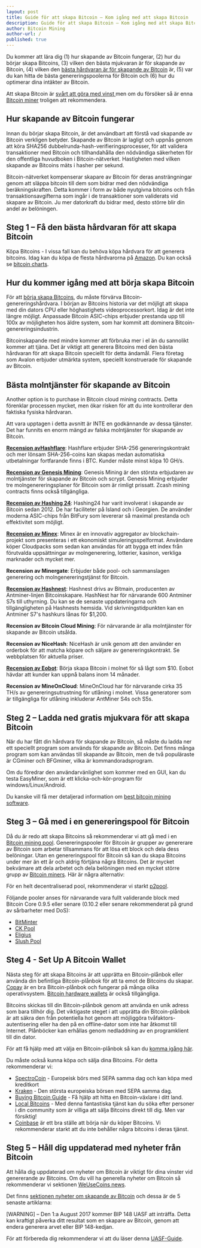 ```yaml
---
layout: post
title: Guide för att skapa Bitcoin – Kom igång med att skapa Bitcoin
description: Guide för att skapa Bitcoin – Kom igång med att skapa Bitcoin
author: Bitcoin Mining
author-url: /
published: true
---
```



Du kommer att lära dig (1) hur skapande av Bitcoin fungerar, (2) hur du börjar skapa Bitcoins, (3) vilken den bästa mjukvaran är för skapande av Bitcoin, (4) vilken den <a href="https://www.bitcoinmining.com/bitcoin-mining-hardware/">bästa hårdvaran är för skapande av Bitcoin</a> är, (5) var du kan hitta de bästa genereringspoolerna för Bitcoin och (6) hur du optimerar dina intäkter av Bitcoin.

Att skapa Bitcoin är <a href="https://www.bitcoinmining.com/bitcoin-mining-profitability/">svårt att göra med vinst </a>men om du försöker så är enna <a href="http://geni.us/37CM">Bitcoin miner</a> troligen att rekommendera. 

<h2>Hur skapande av Bitcoin fungerar</h2>

Innan du börjar skapa Bitcoin, är det användbart att förstå vad skapande av Bitcoin verkligen betyder. Skapande av Bitcoin är lagligt och uppnås genom att köra SHA256 dubbelrunda-hash-verifieringsprocesser, för att validera transaktioner med Bitcoin och tillhandahålla den nödvändiga säkerheten för den offentliga huvudboken i Bitcoin-nätverket. Hastigheten med vilken skapande av Bitcoins mäts i hasher per sekund.

Bitcoin-nätverket kompenserar skapare av Bitcoin för deras ansträngningar genom att släppa bitcoin till dem som bidrar med den nödvändiga beräkningskraften. Detta kommer i form av både nyutgivna bitcoins och från transaktionsavgifterna som ingår i de transaktioner som validerats vid skapare av Bitcoin. Ju mer datorkraft du bidrar med, desto större blir din andel av belöningen.

<h2>Steg 1 – Få den bästa hårdvaran för att skapa Bitcoin </h2>

Köpa Bitcoins - I vissa fall kan du behöva köpa hårdvara för att generera bitcoins. Idag kan du köpa de flesta hårdvarorna på <a href="http://geni.us/37CM">Amazon</a>. Du kan också se <a href="http://www.bitcoincharts.com/">bitcoin charts</a>. 

<h2>Hur du kommer igång med att börja skapa Bitcoin</h2>

För att <a href="https://www.bitcoinmining.com/bitcoin-mining-for-beginners-how-to-mine-bitcoins/">börja skapa Bitcoins</a>, du måste förvärva Bitcoin-genereringshårdvara. I början av Bitcoins historia var det möjligt att skapa med din dators CPU eller höghastighets videoprocessorkort. Idag är det inte längre möjligt. Anpassade Bitcoin ASIC-chips erbjuder prestanda upp till 100x av möjligheten hos äldre system, som har kommit att dominera Bitcoin-genereringsindustrin.

Bitcoinskapande med mindre kommer att förbruka mer i el än du sannolikt kommer att tjäna. Det är viktigt att generera Bitcoins med den bästa hårdvaran för att skapa Bitcoin speciellt för detta ändamål. Flera företag som Avalon erbjuder utmärkta system, speciellt konstruerade för skapande av Bitcoin.

<h2>Bästa molntjänster för skapande av Bitcoin </h2>

Another option is to purchase in Bitcoin cloud mining contracts. Detta förenklar processen mycket, men ökar risken för att du inte kontrollerar den faktiska fysiska hårdvaran.

Att vara upptagen i detta avsnitt är INTE en godkännande av dessa tjänster. Det har funnits en enorm mängd av falska molntjänster för skapande av Bitcoin.

<strong><a href="http://geni.us/hashflare">Recension avHashflare</a></strong>: Hashflare erbjuder SHA-256 genereringskontrakt och mer lönsam SHA-256-coins kan skapas medan automatiska utbetalningar fortfarande finns i BTC. Kunder måste minst köpa 10 GH/s.

<strong><a href="http://geni.us/advendorgm">Recension av Genesis Mining</a></strong>: Genesis Mining är den största erbjudaren av molntjänster för skapande av Bitcoin och scrypt. Genesis Mining erbjuder tre molngenereringsplaner för Bitcoin som är rimligt prissatt. Zcash mining contracts finns också tillgängliga.

<strong><a href="http://geni.us/hashing24">Recension av Hashing 24</a></strong>: Hashing24 har varit involverat i skapande av Bitcoin sedan 2012. De har faciliteter på Island och i Georgien. De använder moderna ASIC-chips från BitFury som levererar så maximal prestanda och effektivitet som möjligt.

<strong><a href="http://geni.us/minex">Recension av Minex</a></strong>: Minex är en innovativ aggregator av blockchain-projekt som presenteras i ett ekonomiskt simuleringsspelformat. Användare köper Cloudpacks som sedan kan användas för att bygga ett index från förutvalda uppsättningar av molngenerering, lotterier, kasinon, verkliga marknader och mycket mer.

<strong>Recension av Minergate</strong>: Erbjuder både pool- och sammanslagen generering och molngenereringstjänst för Bitcoin.

<strong><a href="http://geni.us/advendorgm">Recension av Hashnest</a></strong>: Hashnest drivs av Bitmain, producenten av Antminer-linjen Bitcoinskapare. HashNest har för närvarande 600 Antminer S7s till uthyrning. Du kan se de senaste uppdateringarna och tillgängligheten på Hashnests hemsida. Vid skrivningstidpunkten kan en Antminer S7's hashkurs lånas för $1,200.

<strong>Recension av Bitcoin Cloud Mining</strong>: För närvarande är alla molntjänster för skapande av Bitcoin utsålda.

<strong>Recension av NiceHash</strong>: NiceHash är unik genom att den använder en orderbok för att matcha köpare och säljare av genereringskontrakt. Se webbplatsen för aktuella priser.

<strong><a href="http://geni.us/hashflare">Recension av Eobot</a></strong>: Börja skapa Bitcoin i molnet för så lågt som $10. Eobot hävdar att kunder kan uppnå balans inom 14 månader.

<strong>Recension av MineOnCloud</strong>: MineOnCloud har för närvarande cirka 35 TH/s av genereringsutrustning för utlåning i molnet. Vissa generatorer som är tillgängliga för utlåning inkluderar AntMiner S4s och S5s.

<h2>Steg 2 – Ladda ned gratis mjukvara för att skapa Bitcoin </h2>

När du har fått din hårdvara för skapande av Bitcoin, så måste du ladda ner ett speciellt program som används för skapande av Bitcoin. Det finns många program som kan användas till skapande av Bitcoin, men de två populäraste är CGminer och BFGminer, vilka är kommandoradsprogram.

Om du föredrar den användarvänlighet som kommer med en GUI, kan du testa EasyMiner, som är ett klicka-och-kör-program för windows/Linux/Android.

Du kanske vill få mer detaljerad information om <a href="https://www.bitcoinmining.com/bitcoin-mining-software/">best bitcoin mining software</a>.
 
<h2>Steg 3 – Gå med i en genereringspool för Bitcoin   </h2>

Då du är redo att skapa Bitcoins så rekommenderar vi att gå med i en <a href="https://www.bitcoinmining.com/bitcoin-mining-pools/">Bitcoin mining pool</a>. Genereringspooler för Bitcoin är grupper av genererare av Bitcoin som arbetar tillsammans för att lösa ett block och dela dess belöningar. Utan en genereringspool för Bitcoin så kan du skapa Bitcoins under mer än ett år och aldrig förtjäna några Bitcoins. Det är mycket bekvämare att dela arbetet och dela belöningen med en mycket större grupp av <a href="https://www.bitcoinminer.com/">Bitcoin miners</a>. Här är några alternativ:

För en helt decentraliserad pool, rekommenderar vi starkt <a href="http://p2pool.in/">p2pool</a>.

Följande pooler anses för närvarande vara fullt validerande block med Bitcoin Core 0.9.5 eller senare (0.10.2 eller senare rekommenderat på grund av sårbarheter med DoS):
<ul>
<li><a href="https://bitminter.com/">BitMinter</a></li>
<li><a href="http://www.kano.is/">CK Pool</a></li>
<li><a href="http://eligius.st/~gateway/">Eligius</a></li>
<li><a href="https://en.bitcoin.it/wiki/Bitcoin_Pooled_Mining">Slush Pool</a></li>
 </ul>
<h2>Steg 4 - Set Up A Bitcoin Wallet</h2>

Nästa steg för att skapa Bitcoins är att upprätta en Bitcoin-plånbok eller använda din befintliga Bitcoin-plånbok för att ta emot de Bitcoins du skapar. <a href="http://geni.us/copay">Copay</a> är en bra Bitcoin-plånbok och fungerar på många olika operativsystem. <a href="http://geni.us/ledger">Bitcoin hardware wallets</a> är också tillgängliga.

Bitcoins skickas till din Bitcoin-plånbok genom att använda en unik adress som bara tillhör dig. Det viktigaste steget i att upprätta din Bitcoin-plånbok är att säkra den från potentiella hot genom att möjliggöra tvåfaktors-autentisering eller ha den på en offline-dator som inte har åtkomst till Internet. Plånböcker kan erhållas genom nedladdning av en programklient till din dator.

För att få hjälp med att välja en Bitcoin-plånbok så kan du <a href="https://www.weusecoins.com/en/find-the-best-bitcoin-wallet/">komma igång här</a>.

Du måste också kunna köpa och sälja dina Bitcoins. För detta rekommenderar vi:
<ul>
<li><a href="http://geni.us/spectrocoin">SpectroCoin</a> - Europeisk börs med SEPA samma dag och kan köpa med kreditkort</li>
<li><a href="https://www.kraken.com/">Kraken</a> - Den största europeiska börsen med SEPA samma dag.</li>
<li><a href="https://www.weusecoins.com/en/how-buy-bitcoins-online-best-bitcoin-exchange-rate-bitcoin-price/">Buying Bitcoin Guide</a> - Få hjälp att hitta en Bitcoin-växlare i ditt land.</li>
<li><a href="http://geni.us/localbitcoins">Local Bitcoins</a> - Med denna fantastiska tjänst kan du söka efter personer i din community som är villiga att sälja Bitcoins direkt till dig. Men var försiktig!</li>
<li><a href="http://geni.us/coinbase">Coinbase</a> är ett bra ställe att börja när du köper Bitcoins. Vi rekommenderar starkt att du inte behåller några bitcoins i deras tjänst.</li>
</ul>
<h2>Steg 5 – Håll dig uppdaterad med nyheter från Bitcoin </h2>

Att hålla dig uppdaterad om nyheter om Bitcoin är viktigt för dina vinster vid genererande av Bitcoins. Om du vill ha generella nyheter om Bitcoin så rekommenderar vi sektionen <a href="https://www.weusecoins.com/news/">WeUseCoins news</a>.

Det finns <a href="https://www.bitcoinmining.com/news/">sektionen nyheter om skapande av Bitcoin</a> och dessa är de 5 senaste artiklarna:

[WARNING] – Den 1:a August 2017 kommer BIP 148 UASF att inträffa. Detta kan kraftigt påverka ditt resultat som en skapare av Bitcoin, genom att endera generera arvet eller BIP 148-kedjan.

För att förbereda dig rekommenderar vi att du läser denna <a href="https://www.weusecoins.com/uasf-guide/">UASF-Guide</a>.

